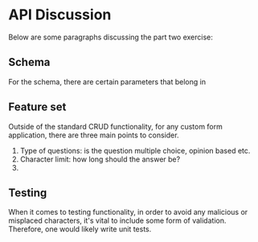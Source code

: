 # API Discussion

Below are some paragraphs discussing the part two exercise:

## Schema

For the schema, there are certain parameters that belong in 

## Feature set

Outside of the standard CRUD functionality, for any custom form application, there are three main points to consider.

1. Type of questions: is the question multiple choice, opinion based etc.
2. Character limit: how long should the answer be?
3. 

## Testing

When it comes to testing functionality, in order to avoid any malicious or misplaced characters, it's vital to include some form of validation. Therefore, one would likely write unit tests.
